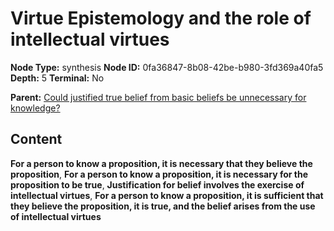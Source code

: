 # Virtue Epistemology and the role of intellectual virtues

**Node Type:** synthesis
**Node ID:** 0fa36847-8b08-42be-b980-3fd369a40fa5
**Depth:** 5
**Terminal:** No

**Parent:** [Could justified true belief from basic beliefs be unnecessary for knowledge?](could-justified-true-belief-from-basic-beliefs-be-unnecessary-for-knowledge-antithesis-11683ce2-55c0-456e-988f-3d66585bccfb.md)

## Content

**For a person to know a proposition, it is necessary that they believe the proposition**, **For a person to know a proposition, it is necessary for the proposition to be true**, **Justification for belief involves the exercise of intellectual virtues**, **For a person to know a proposition, it is sufficient that they believe the proposition, it is true, and the belief arises from the use of intellectual virtues**
